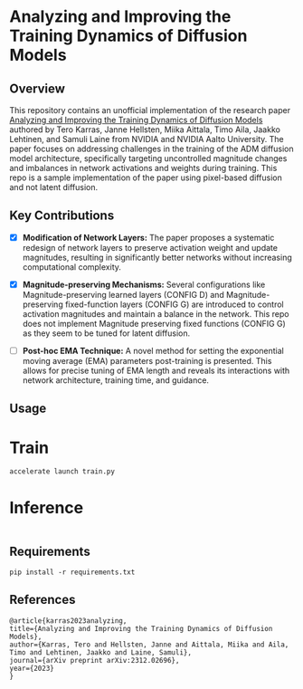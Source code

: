 # Analyzing and Improving the Training Dynamics of Diffusion Models

## Overview
This repository contains an unofficial implementation of the research paper [Analyzing and Improving the Training Dynamics of Diffusion Models](https://arxiv.org/abs/2312.02696v1) authored by Tero Karras, Janne Hellsten, Miika Aittala, Timo Aila, Jaakko Lehtinen, and Samuli Laine from NVIDIA and NVIDIA Aalto University. The paper focuses on addressing challenges in the training of the ADM diffusion model architecture, specifically targeting uncontrolled magnitude changes and imbalances in network activations and weights during training. This repo is a sample implementation of the paper using pixel-based diffusion and not latent diffusion.

## Key Contributions
- [X] **Modification of Network Layers:** The paper proposes a systematic redesign of network layers to preserve activation weight and update magnitudes, resulting in significantly better networks without increasing computational complexity.
- [X] **Magnitude-preserving Mechanisms:** Several configurations like Magnitude-preserving learned layers (CONFIG D) and Magnitude-preserving fixed-function layers (CONFIG G) are introduced to control activation magnitudes and maintain a balance in the network. This repo does not implement Magnitude preserving fixed functions (CONFIG G) as they seem to be tuned for latent diffusion.
- [ ] **Post-hoc EMA Technique:** A novel method for setting the exponential moving average (EMA) parameters post-training is presented. This allows for precise tuning of EMA length and reveals its interactions with network architecture, training time, and guidance.


## Usage
# Train
```
accelerate launch train.py
```

# Inference
```
```

## Requirements
```
pip install -r requirements.txt
```

## References
```
@article{karras2023analyzing,
title={Analyzing and Improving the Training Dynamics of Diffusion Models},
author={Karras, Tero and Hellsten, Janne and Aittala, Miika and Aila, Timo and Lehtinen, Jaakko and Laine, Samuli},
journal={arXiv preprint arXiv:2312.02696},
year={2023}
}
```


